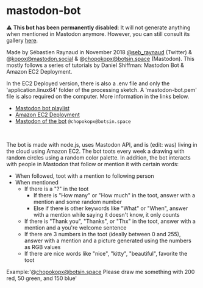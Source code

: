 # mastodon-bot

:warning: **This bot has been permanently disabled**: It will not generate anything when mentioned in Mastodon anymore. However, you can still consult its gallery <a href="https://botsin.space/@chopokopx/with_replies">here</a>.

Made by Sébastien Raynaud in November 2018 [@seb_raynaud](https://twitter.com/seb_raynaud) (Twitter) & @kopox@mastodon.social & @chopokopx@botsin.space (Mastodon).
This mostly follows a series of tutorials by Daniel Shiffman: Mastodon Bot & Amazon EC2 Deployment.

In the EC2 Deployed version, there is also a .env file and only the 'application.linux64' folder of the processing sketch. A 'mastodon-bot.pem' file is also required on the computer. More information in the links below.

- <a href="https://www.youtube.com/watch?v=sKSxBd56H70&list=PLRqwX-V7Uu6byiVX7_Z1rclitVhMBmNFQ&index=1">Mastodon bot playlist</a>
- <a href="https://www.youtube.com/watch?v=26bajyD4fLg">Amazon EC2 Deployment</a>
- <a href="https://botsin.space/@chopokopx/with_replies">Mastodon of the bot</a> ```@chopokopx@botsin.space```

<br>

The bot is made with node.js, uses Mastodon API, and is (edit: was) living in the cloud using Amazon EC2.
The bot toots every week a drawing with random circles using a random color palette.
In addition, the bot interacts with people in Mastodon that follow or mention it with certain words:
- When followed, toot with a mention to following person
- When mentioned
  - If there is a "?" in the toot
    - If there is "How many" or "How much" in the toot, answer with a mention and some random number
    - Else if there is other keywords like "What" or "When", answer with a mention while saying it doesn't know, it only counts
  - If there is "Thank you", "Thanks", or "Thx" in the toot, answer with a mention and a you're welcome sentence
  - If there are 3 numbers in the toot (ideally between 0 and 255), answer with a mention and a picture generated using the numbers as RGB values
  - If there are nice words like "nice", "kitty", "beautiful", favorite the toot
  
Example:'@chopokopx@botsin.space Please draw me something with 200 red, 50 green, and 150 blue'
